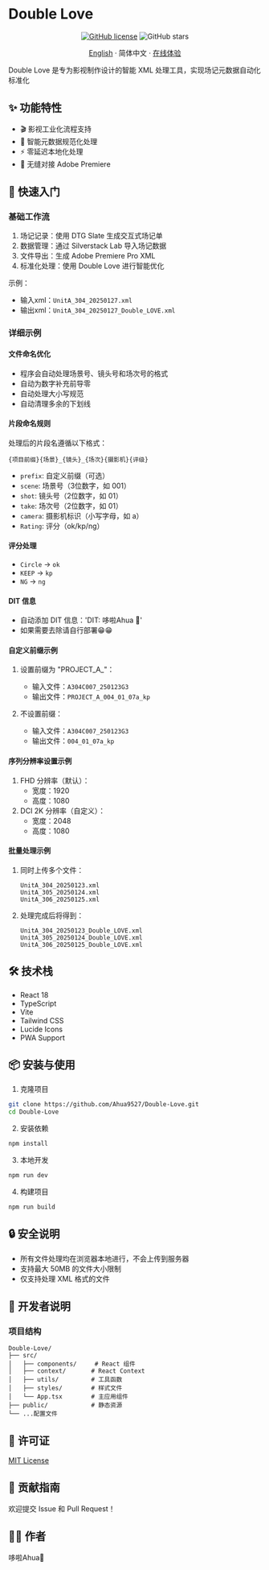 # Double Love

<div align="center">

[![GitHub license](https://img.shields.io/github/license/Ahua9527/Double-Love)](https://github.com/Ahua9527/Double-Love/blob/main/LICENSE)
![GitHub stars](https://img.shields.io/github/stars/Ahua9527/Double-Love)



[English](./README.en.md) · 简体中文 · [在线体验](https://double-love.ahua.space)

</div>

Double Love 是专为影视制作设计的智能 XML 处理工具，实现场记元数据自动化标准化

## ✨ 功能特性

- 🎬 影视工业化流程支持
- 📝 智能元数据规范化处理
- ⚡ 零延迟本地化处理
- 🧩 无缝对接 Adobe Premiere

## 🚀 快速入门

### 基础工作流

1. 场记记录：使用 DTG Slate 生成交互式场记单
2. 数据管理：通过 Silverstack Lab 导入场记数据
3. 文件导出：生成 Adobe Premiere Pro XML
4. 标准化处理：使用 Double Love 进行智能优化

示例：
- 输入xml：`UnitA_304_20250127.xml`
- 输出xml：`UnitA_304_20250127_Double_LOVE.xml`

### 详细示例

#### 文件命名优化
- 程序会自动处理场景号、镜头号和场次号的格式
- 自动为数字补充前导零
- 自动处理大小写规范
- 自动清理多余的下划线

#### 片段命名规则

处理后的片段名遵循以下格式：
```
{项目前缀}{场景}_{镜头}_{场次}{摄影机}{评级}
```

- `prefix`: 自定义前缀（可选）
- `scene`: 场景号（3位数字，如 001）
- `shot`: 镜头号（2位数字，如 01）
- `take`: 场次号（2位数字，如 01）
- `camera`: 摄影机标识（小写字母，如 a）
- `Rating`: 评分（ok/kp/ng）

#### 评分处理
- `Circle` → `ok`
- `KEEP` → `kp`
- `NG` → `ng`

#### DIT 信息
- 自动添加 DIT 信息：'DIT: 哆啦Ahua 🌱'
- 如果需要去除请自行部署😁😁

#### 自定义前缀示例

1. 设置前缀为 "PROJECT_A_"：
   - 输入文件：`A304C007_250123G3`
   - 输出文件：`PROJECT_A_004_01_07a_kp`

2. 不设置前缀：
   - 输入文件：`A304C007_250123G3`
   - 输出文件：`004_01_07a_kp`

#### 序列分辨率设置示例

1. FHD 分辨率（默认）：
   - 宽度：1920
   - 高度：1080   
2. DCI 2K 分辨率（自定义）：
   - 宽度：2048
   - 高度：1080   

#### 批量处理示例

1. 同时上传多个文件：
   ```
   UnitA_304_20250123.xml
   UnitA_305_20250124.xml
   UnitA_306_20250125.xml
   ```

2. 处理完成后将得到：
   ```
   UnitA_304_20250123_Double_LOVE.xml
   UnitA_305_20250124_Double_LOVE.xml
   UnitA_306_20250125_Double_LOVE.xml
   ```

## 🛠️ 技术栈

- React 18
- TypeScript
- Vite
- Tailwind CSS
- Lucide Icons
- PWA Support

## 📦 安装与使用

1. 克隆项目

```bash
git clone https://github.com/Ahua9527/Double-Love.git
cd Double-Love
```

2. 安装依赖

```bash
npm install
```

3. 本地开发

```bash
npm run dev
```

4. 构建项目

```bash
npm run build
```

## 🔒 安全说明

- 所有文件处理均在浏览器本地进行，不会上传到服务器
- 支持最大 50MB 的文件大小限制
- 仅支持处理 XML 格式的文件

## 🌈 开发者说明

### 项目结构

```
Double-Love/
├── src/
│   ├── components/     # React 组件
│   ├── context/       # React Context
│   ├── utils/         # 工具函数
│   ├── styles/        # 样式文件
│   └── App.tsx        # 主应用组件
├── public/            # 静态资源
└── ...配置文件
```


## 📃 许可证

[MIT License](LICENSE)

## 🤝 贡献指南

欢迎提交 Issue 和 Pull Request！

## 👨‍💻 作者

哆啦Ahua🌱